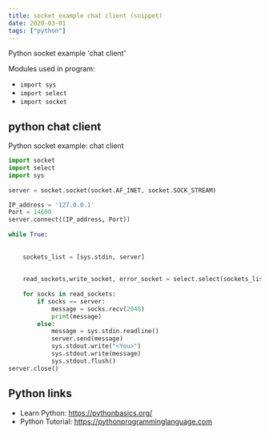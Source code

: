 ```yaml
---
title: socket example chat client (snippet)
date: 2020-03-01
tags: ["python"]
---
```

Python socket example 'chat client'


Modules used in program: 
* `import sys`
* `import select`
* `import socket`

## python chat client

Python socket example: chat client

```python
import socket
import select
import sys
 
server = socket.socket(socket.AF_INET, socket.SOCK_STREAM)

IP_address = '127.0.0.1'
Port = 14600
server.connect((IP_address, Port))
 
while True:
 
    
    sockets_list = [sys.stdin, server]
 
    
    read_sockets,write_socket, error_socket = select.select(sockets_list,[],[])
 
    for socks in read_sockets:
        if socks == server:
            message = socks.recv(2048)
            print(message)
        else:
            message = sys.stdin.readline()
            server.send(message)
            sys.stdout.write("<You>")
            sys.stdout.write(message)
            sys.stdout.flush()
server.close()

```

## Python links

- Learn Python: https://pythonbasics.org/
- Python Tutorial: https://pythonprogramminglanguage.com
